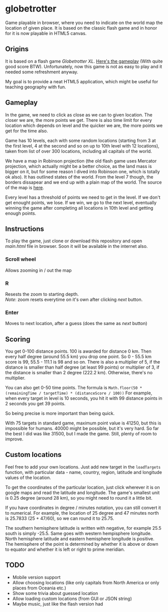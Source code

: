 # globetrotter
Game playable in browser, where you need to indicate on the world map the location of given place. It is based on the classic flash game and in honor for it is now playable in HTML5 canvas.

## Origins
It is based on a flash game _Globetrotter XL_. [Here's the gameplay](https://www.youtube.com/watch?v=zd8Ka2Hzst0) (With quite good score BTW). Unfortunately, now this game is not as easy to play and it needed some refreshment anyway. 

My goal is to provide a neat HTML5 application, which might be useful for teaching geography with fun.

## Gameplay
In the game, we need to click as close as we can to given location. The closer we are, the more points we get. There is also time limit for every location which depends on level and the quicker we are, the more points we get for the time also.

Game has 10 levels, each with some random locations (starting from 3 at the first level, 4 at the second and so on up to 10th level with 12 locations), taken from list of over 300 locations, including all capitals of the world.

We have a map in Robinson projection (the old flash game uses Mercator projection, which actually might be a better choice, as the land mass is bigger on it, but for some reason I dived into Robinson one, which is totally ok also). It has outlined states of the world. From the level 7 though, the borders dissapear and we end up with a plain map of the world.
The source of the map is [here](http://alabamamaps.ua.edu/contemporarymaps/world/world/index.html).

Every level has a threshold of points we need to get in the level. If we don't get enought points, we lose. If we win, we go to the next level, eventually winning the game after completing all locations in 10th level and getting enough points.

## Instructions
To play the game, just clone or download this repository and open _main.html_ file in browser.
Soon it will be available in the internet also.

### Scroll wheel ###
Allows zooming in / out the map

### R ###
Resests the zoom to starting depth.<br>
*Note*: zoom resets everytime on it's own after clicking _next_ button.

### Enter ###
Moves to next location, after a guess (does the same as _next_ button)

## Scoring
You get 0-100 distance points. 100 is awarded for distance 0 km. Then every half degree (around 55.5 km) you drop one point. So 0 - 55.5 km score is 99, 55.5 - 111.1 is 98 and so on.
There is also a multiplier of 5, if the distance is smaller than half degree (at least 99 points) or multiplier of 3, if the distance is smaller than 2 degree (222.2 km). Otherwise, there's no multiplier.

You can also get 0-50 time points. The formula is `Math.floor(50 * (remainingTime / targetTime) * (distanceScore / 100))`
For example, when every target in level is 10 seconds, you hit it with 99 distance points in 2 seconds you get 39 points.

So being precise is more important than being quick.

With 75 targets in standard game, maximum point value is 41250, but this is impossible for humans.
40000 might be possible, but it's very hard.
So far the best I did was like 31500, but I made the game. Still, plenty of room to improve.

## Custom locations
Feel free to add your own locations. Just add new target in the `loadTargets` function, with particular data - name, country, region, latitude and longitude values of the location.

To get the coordinates of the particular location, just click wherever it is on google maps and read the latitude and longitude. The game's smallest unit is 0.25 degree (around 28 km), so you might need to round it a little bit.

If you have coordinates in degree / minutes notation, you can still convert it to numerical. For example, the location of 25 degree and 47 minutes north is 25.7833 (25 + 47/60), so we can round it to 25.75.

The southern hemisphere latitude is written with negative, for example 25.5 south is simply -25.5. Same goes with western hempisphere longitude. North hemisphere latitude and eastern hemisphere longitude is positive.
The hemisphere of the point is determined by whether it is above or down to equator and whether it is left or right to prime meridian.

## TODO
* Mobile version support
* Allow choosing locations (like only capitals from North America or only places from Oceania etc.)
* Show some trivia about guessed location
* Allow loading custom locations (from GUI or JSON string)
* Maybe music, just like the flash version had
